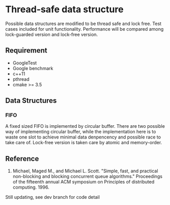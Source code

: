 # Thread-safe data structure

Possible data structures are modified to be thread safe and lock free. Test cases included for unit functionality. Performance will be compared among lock-guarded version and lock-free version. 

## Requirement

- GoogleTest
- Google benchmark
- c++11
- pthread
- cmake >= 3.5

## Data Structures

### FIFO

A fixed sized FIFO is implemented by circular buffer. There are two possible way of implementing circular buffer, while the implementation here is to waste one slot to achieve minimal data denpencency and possible race to take care of. Lock-free version is taken care by atomic and memory-order.

## Reference 

1. Michael, Maged M., and Michael L. Scott. "Simple, fast, and practical non-blocking and blocking concurrent queue algorithms." Proceedings of the fifteenth annual ACM symposium on Principles of distributed computing. 1996.


Still updating, see dev branch for code detail